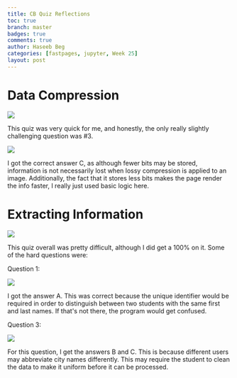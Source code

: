 ```yaml
---
title: CB Quiz Reflections
toc: true
branch: master
badges: true
comments: true
author: Haseeb Beg
categories: [fastpages, jupyter, Week 25] 
layout: post
---
```

# Data Compression

![]({{site.baseurl}}/images/cbquizdatacompress.png)

This quiz was very quick for me, and honestly, the only really slightly challenging question was #3.

![]({{site.baseurl}}/images/q3cbquiz3.png)

 I got the correct answer C, as although fewer bits may be stored, information is not necessarily lost when lossy compression is applied to an image. Additionally, the fact that it stores less bits makes the page render the info faster, I really just used basic logic here.


# Extracting Information

![]({{site.baseurl}}/images/extractinginfocb.png)

This quiz overall was pretty difficult, although I did get a 100% on it. Some of the hard questions were:

Question 1:

![]({{site.baseurl}}/images/QQ1.png)

I got the answer A. This was correct because the unique identifier would be required in order to distinguish between two students with the same first and last names. If that's not there, the program would get confused.



Question 3:

![]({{site.baseurl}}/images/QQ3.png)

For this question, I get the answers B and C. This is because different users may abbreviate city names differently. This may require the student to clean the data to make it uniform before it can be processed.


